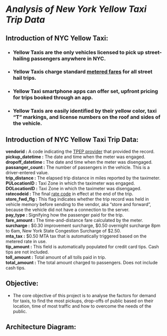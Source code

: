 # *Analysis of New York Yellow Taxi Trip Data*

## Introduction of NYC Yellow Taxi: 
- ### Yellow Taxis are the only vehicles licensed to pick up street-hailing passengers anywhere in NYC. 
- ### Yellow Taxis charge standard [metered fares](https://www1.nyc.gov/site/tlc/passengers/taxi-fare.page) for all street hail trips.
- ### Yellow Taxi smartphone apps can offer set, upfront pricing for trips booked through an app.
- ### Yellow Taxis are easily identified by their yellow color, taxi “T” markings, and license numbers on the roof and sides of the vehicle.

## Introduction of NYC Yellow Taxi Trip Data:
**vendorid :**    A code indicating the [TPEP provider](https://www1.nyc.gov/site/tlc/about/tlc-trip-record-data.page) that provided the record.<br>
**pickup_datetime :**             The date and time when the meter was engaged.<br>
**dropoff_datetime :**            The date and time when the meter was disengaged.<br>
**passanger_count :**         The number of passengers in the vehicle. This is a driver-entered value.<br>
**trip_distance :**           The elapsed trip distance in miles reported by the taximeter.<br>
**PULocationID :** Taxi Zone in which the taximeter was engaged.<br>
**DOLocationID :** Taxi Zone in which the taximeter was disengaged.<br>
**ratecodeid :**             The final [rate code](https://www1.nyc.gov/site/tlc/passengers/taxi-fare.page) in effect at the end of the trip.<br>
**store_fwd_flg :**           This flag indicates whether the trip record was held in vehicle memory before sending to the vendor, aka “store and forward”, because the vehicle did not have a connection to the server.<br>
**pay_type :**                Signifying how the passenger paid for the trip.<br>
**fare_amount :**             The time-and-distance fare calculated by the meter.<br>
**surcharge :**               $0.30 improvement surcharge,  $0.50 overnight surcharge 8pm to 6am, New York State Congestion Surcharge of $2.50.<br>
**mta_tax :**                 $0.50 MTA tax that is automatically triggered based on the metered rate in use.<br>
**tip_amount :**              This field is automatically populated for credit card tips. Cash tips are not included.<br>
**toll_amount :**             Total amount of all tolls paid in trip.<br>
**total_amount :**            The total amount charged to passengers. Does not include cash tips.





## Objective:
- The core objective of this project is to analyse the factors for demand for taxis, to find the most pickups, drop-offs of public based on their location, time of most traffic and how to overcome the needs of the public.

## Architecture Diagram:
